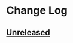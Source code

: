 # Change Log

## [Unreleased]

[Unreleased]: https://github.com/sounisi5011/metalsmith-html-validator/compare/v0.0.0...HEAD
